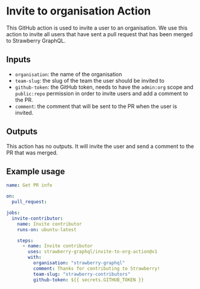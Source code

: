 # Invite to organisation Action

This GitHub action is used to invite a user to an organisation. We use this
action to invite all users that have sent a pull request that has been merged to
Strawberry GraphQL.

## Inputs

- `organisation`: the name of the organisation
- `team-slug`: the slug of the team the user should be invited to
- `github-token`: the GitHub token, needs to have the `admin:org` scope and
  `public:repo` permission in order to invite users and add a comment to the PR.
- `comment`: the comment that will be sent to the PR when the user is invited.

## Outputs

This action has no outputs. It will invite the user and send a comment to the PR
that was merged.

## Example usage

```yaml
name: Get PR info

on:
  pull_request:

jobs:
  invite-contributor:
    name: Invite contributor
    runs-on: ubuntu-latest

    steps:
      - name: Invite contributor
        uses: strawberry-graphql/invite-to-org-action@v1
        with:
          organisation: "strawberry-graphql"
          comment: Thanks for contributing to Strawberry!
          team-slug: "strawberry-contributors"
          github-token: ${{ secrets.GITHUB_TOKEN }}
```

